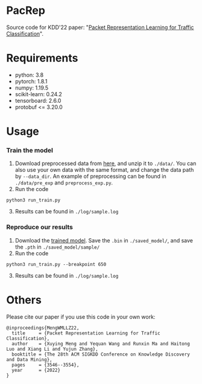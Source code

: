 # PacRep
Source code for KDD'22 paper: "[Packet Representation Learning for Traffic Classification](https://dl.acm.org/doi/abs/10.1145/3534678.3539085)".
# Requirements
- python: 3.8
- pytorch: 1.8.1
- numpy: 1.19.5
- scikit-learn: 0.24.2
- tensorboard: 2.6.0
- protobuf <= 3.20.0

# Usage
### Train the model
1. Download preprocessed data from [here](https://drive.google.com/drive/folders/1zpLiBsJQJJ02r0q6JBIruewxyJahbYY-?usp=sharing), and unzip it to ```./data/```. You can also use your own data with the same format, and change the data path by ```--data_dir```. An example of preprocessing can be found in ```./data/pre_exp``` and ```preprocess_exp.py```.
2. Run the code
```
python3 run_train.py
```
3. Results can be found in ```./log/sample.log```
### Reproduce our results
1. Download the [trained model](https://drive.google.com/drive/folders/14Aycy7QJvKABQGVKmNoovBtfYy8IGke8?usp=sharing). Save the ```.bin``` in ```./saved_model/```, and save the ```.pth``` in ```./saved_model/sample/```
2. Run the code
```
python3 run_train.py --breakpoint 650
```
3. Results can be found in ```./log/sample.log```
# Others
Please cite our paper if you use this code in your own work:
```
@inproceedings{MengWMLLZ22,
  title     = {Packet Representation Learning for Traffic Classification},
  author    = {Xuying Meng and Yequan Wang and Runxin Ma and Haitong Luo and Xiang Li and Yujun Zhang},
  booktitle = {The 28th ACM SIGKDD Conference on Knowledge Discovery and Data Mining},
  pages     = {3546--3554},
  year      = {2022}
}
```
